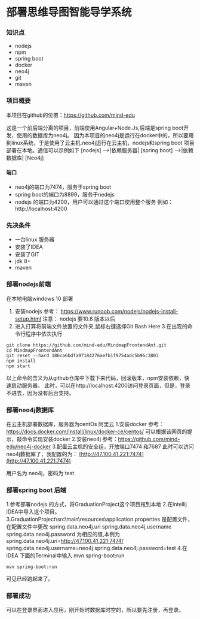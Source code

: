 
# 部署思维导图智能导学系统
### 知识点
* nodejs
* npm
* spring boot 
* docker
* neo4j
* git
* maven
### 项目概要

本项目在github的位置：https://github.com/mind-edu

这是一个前后端分离的项目，前端使用Angular+Node.Js,后端是spring boot开发，使用的数据库为neo4j。
因为本项目的neo4j是运行在docker中的，所以要用到linux系统，于是使用了云主机.neo4j运行在云主机，nodejs和spring boot 项目部署在本地。通信可以示例如下
[nodejs] -->|依赖服务器| [spring boot] -->|依赖数据库| [Neo4j]
#### 端口
   * neo4j的端口为7474，服务于spring boot
   * spring boot的端口为8899，服务于nedejs
   * nodejs 的端口为4200，用户可以通过这个端口使用整个服务
   例如：http://localhost:4200
### 先决条件
* 一台linux 服务器
* 安装了IDEA
* 安装了GIT
* jdk 8+
* maven
   
### 部署nodejs前端
在本地电脑windows 10 部署
1. 安装nodejs 
参考：
https://www.runoob.com/nodejs/nodejs-install-setup.html
注意：
nodejs 要10.6 版本以后
2. 进入打算将前端文件放置的文件夹,鼠标右键选择Git Bash Here
3.在出现的命令行程序中依次执行

```
git clone https://github.com/mind-edu/MindmapFrontendAnt.git
cd MindmapFrontendAnt
git reset --hard 186ca6bdfa97184276aefb1f9754adc5b96c3803
npm install
npm start
```
以上命令的含义为从github仓库中下载下来代码，回滚版本，npm安装依赖，快速启动服务器。
此时，可以在http://localhost:4200访问登录页面，但是，登录不进去，因为没有后台支持。
### 部署neo4j数据库
在云主机部署数据库，服务器为centOs 阿里云
1.安装docker 
参考：https://docs.docker.com/install/linux/docker-ce/centos/
可以根据该网页的提示，敲命令实现安装docker
2.安装neo4j
参考：https://github.com/mind-edu/neo4j-docker
3.配置云主机的安全组，开放端口7474 和7687
此时可以访问neo4j数据库了，我配置的为：
[http://47.100.41.221:7474](http://47.100.41.221:7474)

用户名为 neo4j，密码为 test
### 部署spring boot 后端
1.参考部署nodejs 的方式，将GraduationProject这个项目拖到本地
2.在intellij IDEA中导入这个项目。
3.GraduationProject\src\main\resources\application.properties 是配置文件，在配置文件中更改
spring.data.neo4j.uri
spring.data.neo4j.username
spring.data.neo4j.password
为相应的值,本例为
spring.data.neo4j.uri=http://47.100.41.221:7474/
spring.data.neo4j.username=neo4j
spring.data.neo4j.password=test
4.在IDEA 下面的Terminal中输入 mvn spring-boot:run 
```
mvn spring-boot:run 
```
可见已经跑起来了。
### 部署成功
可以在登录界面进入应用，刚开始时数据库时空的，所以要先注册，再登录。







